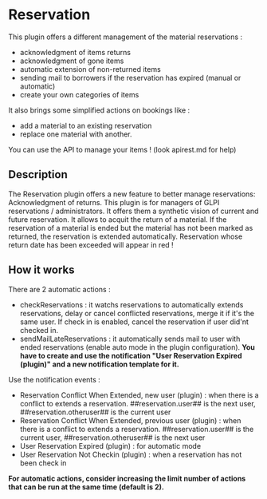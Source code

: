 # Reservation

This plugin offers a different management of the material reservations :

- acknowledgment of items returns
- acknowledgment of gone items
- automatic extension of non-returned items
- sending mail to borrowers if the reservation has expired (manual or automatic)
- create your own categories of items

It also brings some simplified actions on bookings like :

- add a material to an existing reservation
- replace one material with another.

You can use the API to manage your items ! (look apirest.md for help)

## Description

The Reservation plugin offers a new feature to better manage reservations: Acknowledgment of returns.
This plugin is for managers of GLPI reservations / administrators. It offers them a synthetic vision of current and future reservation.
It allows to acquit the return of a material. If the reservation of a material is ended but the material has not been marked as returned, the reservation is extended automatically. Reservation whose return date has been exceeded will appear in red !

## How it works

There are 2 automatic actions :

- checkReservations : it watchs reservations to automatically extends reservations, delay or cancel conflicted reservations, merge it if it's the same user. If check in is enabled, cancel the reservation if user did'nt checked in.
- sendMailLateReservations : it automatically sends mail to user with ended reservations (enable auto mode in the plugin configuration). **You have to create and use the notification "User Reservation Expired (plugin)" and a new notification template for it.**

Use the notification events :

- Reservation Conflict When Extended, new user (plugin) : when there is a conflict to extends a reservation. ##reservation.user## is the next user, ##reservation.otheruser## is the current user 
- Reservation Conflict When Extended, previous user (plugin) : when there is a conflict to extends a reservation. ##reservation.user## is the current user, ##reservation.otheruser## is the next user
- User Reservation Expired (plugin) : for automatic mode
- User Reservation Not Checkin (plugin) : when a reservation has not been check in

**For automatic actions, consider increasing the limit number of actions that can be run at the same time (default is 2).**
